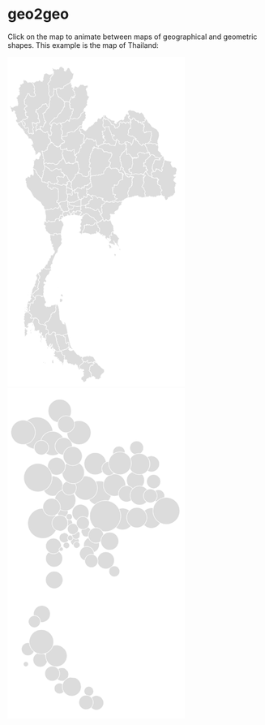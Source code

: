 # geo2geo

Click on the map to animate between maps of geographical and geometric shapes. This example is the map of Thailand:

<img src="geography.png" width="350"><img src="geometry.png" width="350">